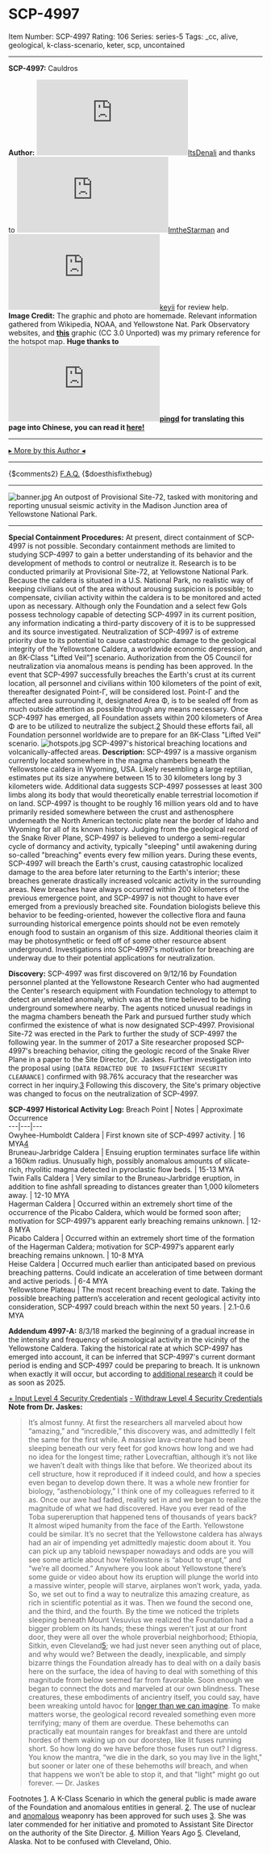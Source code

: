 # SCP-4997
Item Number: SCP-4997
Rating: 106
Series: series-5
Tags: _cc, alive, geological, k-class-scenario, keter, scp, uncontained

---

**SCP-4997:** Cauldros  
  
**Author:** [![ItsDenali](https://www.wikidot.com/avatar.php?userid=4284264&amp;size=small&amp;timestamp=1725332382)](http://www.wikidot.com/user:info/itsdenali)[ItsDenali](http://www.wikidot.com/user:info/itsdenali) and thanks to [![ImtheStarman](https://www.wikidot.com/avatar.php?userid=4519073&amp;size=small&amp;timestamp=1725332382)](http://www.wikidot.com/user:info/imthestarman)[ImtheStarman](http://www.wikidot.com/user:info/imthestarman) and [![keyii](https://www.wikidot.com/avatar.php?userid=4420424&amp;size=small&amp;timestamp=1725332382)](http://www.wikidot.com/user:info/keyii)[keyii](http://www.wikidot.com/user:info/keyii) for review help.  
**Image Credit:** The graphic and photo are homemade. Relevant information gathered from Wikipedia, NOAA, and Yellowstone Nat. Park Observatory websites, and **[this](https://commons.wikimedia.org/wiki/File:HotspotsSRP_update2013.JPG)** graphic (CC 3.0 Unported) was my primary reference for the hotspot map.
**Huge thanks to[![pingd](https://www.wikidot.com/avatar.php?userid=4137846&amp;size=small&amp;timestamp=1725332382)](http://www.wikidot.com/user:info/pingd)[pingd](http://www.wikidot.com/user:info/pingd) for translating this page into Chinese, you can read it [here!](http://scp-wiki-cn.wikidot.com/scp-4997)**
* * *
[▸ More by this Author ◂](http://www.scp-wiki.net/itsdenalis-personnel-file)
* * *
{$comments2}
[F.A.Q.](https://scp-wiki.wikidot.com/component:info-ayers)
{$doesthisfixthebug}
* * *
![banner.jpg](https://scp-wiki.wdfiles.com/local--files/scp-4997/banner.jpg)
An outpost of Provisional Site-72, tasked with monitoring and reporting unusual seismic activity in the Madison Junction area of Yellowstone National Park.
* * *
**Special Containment Procedures:** At present, direct containment of SCP-4997 is not possible. Secondary containment methods are limited to studying SCP-4997 to gain a better understanding of its behavior and the development of methods to control or neutralize it. Research is to be conducted primarily at Provisional Site-72, at Yellowstone National Park. Because the caldera is situated in a U.S. National Park, no realistic way of keeping civilians out of the area without arousing suspicion is possible; to compensate, civilian activity within the caldera is to be monitored and acted upon as necessary. Although only the Foundation and a select few GoIs possess technology capable of detecting SCP-4997 in its current position, any information indicating a third-party discovery of it is to be suppressed and its source investigated.
Neutralization of SCP-4997 is of extreme priority due to its potential to cause catastrophic damage to the geological integrity of the Yellowstone Caldera, a worldwide economic depression, and an ßK-Class "Lifted Veil"[1](javascript:;) scenario. Authorization from the O5 Council for neutralization via anomalous means is pending has been approved.
In the event that SCP-4997 successfully breaches the Earth's crust at its current location, all personnel and civilians within 100 kilometers of the point of exit, thereafter designated Point-Γ, will be considered lost. Point-Γ and the affected area surrounding it, designated Area Φ, is to be sealed off from as much outside attention as possible through any means necessary. Once SCP-4997 has emerged, all Foundation assets within 200 kilometers of Area Φ are to be utilized to neutralize the subject.[2](javascript:;) Should these efforts fail, all Foundation personnel worldwide are to prepare for an ßK-Class "Lifted Veil" scenario.
![hotspots.jpg](https://scp-wiki.wdfiles.com/local--files/scp-4997/hotspots.jpg)
SCP-4997's historical breaching locations and volcanically-affected areas.
**Description:** SCP-4997 is a massive organism currently located somewhere in the magma chambers beneath the Yellowstone caldera in Wyoming, USA. Likely resembling a large reptilian, estimates put its size anywhere between 15 to 30 kilometers long by 3 kilometers wide. Additional data suggests SCP-4997 possesses at least 300 limbs along its body that would theoretically enable terrestrial locomotion if on land. SCP-4997 is thought to be roughly 16 million years old and to have primarily resided somewhere between the crust and asthenosphere underneath the North American tectonic plate near the border of Idaho and Wyoming for all of its known history.
Judging from the geological record of the Snake River Plane, SCP-4997 is believed to undergo a semi-regular cycle of dormancy and activity, typically "sleeping" until awakening during so-called "breaching" events every few million years. During these events, SCP-4997 will breach the Earth's crust, causing catastrophic localized damage to the area before later returning to the Earth's interior; these breaches generate drastically increased volcanic activity in the surrounding areas. New breaches have always occurred within 200 kilometers of the previous emergence point, and SCP-4997 is not thought to have ever emerged from a previously breached site.
Foundation biologists believe this behavior to be feeding-oriented, however the collective flora and fauna surrounding historical emergence points should not be even remotely enough food to sustain an organism of this size. Additional theories claim it may be photosynthetic or feed off of some other resource absent underground. Investigations into SCP-4997's motivation for breaching are underway due to their potential applications for neutralization.  
  
**Discovery:** SCP-4997 was first discovered on 9/12/16 by Foundation personnel planted at the Yellowstone Research Center who had augmented the Center's research equipment with Foundation technology to attempt to detect an unrelated anomaly, which was at the time believed to be hiding underground somewhere nearby. The agents noticed unusual readings in the magma chambers beneath the Park and pursued further study which confirmed the existence of what is now designated SCP-4997. Provisional Site-72 was erected in the Park to further the study of SCP-4997 the following year.
In the summer of 2017 a Site researcher proposed SCP-4997's breaching behavior, citing the geologic record of the Snake River Plane in a paper to the Site Director, Dr. Jaskes. Further investigation into the proposal using `[DATA REDACTED DUE TO INSUFFICIENT SECURITY CLEARANCE]` confirmed with 98.76% accuracy that the researcher was correct in her inquiry.[3](javascript:;) Following this discovery, the Site's primary objective was changed to focus on the neutralization of SCP-4997.  
  
**SCP-4997 Historical Activity Log:**
Breach Point | Notes | Approximate Occurrence  
---|---|---  
Owyhee-Humboldt Caldera | First known site of SCP-4997 activity. | 16 MYA[4](javascript:;)  
Bruneau-Jarbridge Caldera | Ensuing eruption terminates surface life within a 160km radius. Unusually high, possibly anomalous amounts of silicate-rich, rhyolitic magma detected in pyroclastic flow beds. | 15-13 MYA  
Twin Falls Caldera | Very similar to the Bruneau-Jarbridge eruption, in addition to fine ashfall spreading to distances greater than 1,000 kilometers away. | 12-10 MYA  
Hagerman Caldera | Occurred within an extremely short time of the occurrence of the Picabo Caldera, which would be formed soon after; motivation for SCP-4997’s apparent early breaching remains unknown. | 12-8 MYA  
Picabo Caldera | Occurred within an extremely short time of the formation of the Hagerman Caldera; motivation for SCP-4997’s apparent early breaching remains unknown. | 10-8 MYA  
Heise Caldera | Occurred much earlier than anticipated based on previous breaching patterns. Could indicate an acceleration of time between dormant and active periods. | 6-4 MYA  
Yellowstone Plateau | The most recent breaching event to date. Taking the possible breaching pattern’s acceleration and recent geological activity into consideration, SCP-4997 could breach within the next 50 years. | 2.1-0.6 MYA  
  
**Addendum 4997-A:** 8/3/18 marked the beginning of a gradual increase in the intensity and frequency of seismological activity in the vicinity of the Yellowstone Caldera. Taking the historical rate at which SCP-4997 has emerged into account, it can be inferred that SCP-4997's current dormant period is ending and SCP-4997 could be preparing to breach. It is unknown when exactly it will occur, but according to [additional research](/scp-1032) it could be as soon as 2025.  

[\+ Input Level 4 Security Credentials](javascript:;)
[\- Withdraw Level 4 Security Credentials](javascript:;)
**Note from Dr. Jaskes:**
> It’s almost funny. At first the researchers all marveled about how “amazing,” and “incredible,” this discovery was, and admittedly I felt the same for the first while. A massive lava-creature had been sleeping beneath our very feet for god knows how long and we had no idea for the longest time; rather Lovecraftian, although it’s not like we haven’t dealt with things like that before. We theorized about its cell structure, how it reproduced if it indeed could, and how a species even began to develop down there. It was a whole new frontier for biology, “asthenobiology,” I think one of my colleagues referred to it as.
> Once our awe had faded, reality set in and we began to realize the magnitude of what we had discovered. Have you ever read of the Toba supereruption that happened tens of thousands of years back? It almost wiped humanity from the face of the Earth. Yellowstone could be similar. It’s no secret that the Yellowstone caldera has always had an air of impending yet admittedly majestic doom about it. You can pick up any tabloid newspaper nowadays and odds are you will see some article about how Yellowstone is “about to erupt,” and “we’re all doomed.” Anywhere you look about Yellowstone there’s some guide or video about how its eruption will plunge the world into a massive winter, people will starve, airplanes won’t work, yada, yada. So, we set out to find a way to neutralize this amazing creature, as rich in scientific potential as it was.
> Then we found the second one, and the third, and the fourth. By the time we noticed the triplets sleeping beneath Mount Vesuvius we realized the Foundation had a bigger problem on its hands; these things weren't just at our front door, they were all over the whole proverbial neighborhood; Ethiopia, Sitkin, even Cleveland[5](javascript:;); we had just never seen anything out of place, and why would we? Between the deadly, inexplicable, and simply bizarre things the Foundation already has to deal with on a daily basis here on the surface, the idea of having to deal with something of this magnitude from below seemed far from favorable.
> Soon enough we began to connect the dots and marveled at our own blindness. These creatures, these embodiments of ancientry itself, you could say, have been wreaking untold havoc for [longer than we can imagine](/alexandria-burning). To make matters worse, the geological record revealed something even more terrifying; many of them are overdue. These behemoths can practically eat mountain ranges for breakfast and there are untold hordes of them waking up on our doorstep, like lit fuses running short. So how long do we have before those fuses run out?
> I digress. You know the mantra, “we die in the dark, so you may live in the light," but sooner or later one of these behemoths _will_ breach, and when that happens we won’t be able to stop it, and that "light" might go out forever.
> — Dr. Jaskes
  

Footnotes
[1](javascript:;). A K-Class Scenario in which the general public is made aware of the Foundation and anomalous entities in general.
[2](javascript:;). The use of nuclear and [anomalous](/scp-3108) weaponry has been approved for such uses
[3](javascript:;). She was later commended for her initiative and promoted to Assistant Site Director on the authority of the Site Director.
[4](javascript:;). Million Years Ago
[5](javascript:;). Cleveland, Alaska. Not to be confused with Cleveland, Ohio.